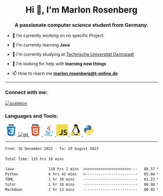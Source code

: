 <h1 align="center">Hi 👋, I'm Marlon Rosenberg</h1>
<h3 align="center">A passionate computer science student from Germany.</h3>

- 🔭 I’m currently working on no specific Project.

- 🌱 I’m currently learning **Java**

- 🏫 I'm currently studying at [Technische Universität Darmstadt](https://www.tu-darmstadt.de/)

- 🤝 I’m looking for help with **learning new things**

- 📫 How to reach me **marlon.rosenberg@t-online.de**

---

<h3 align="left">Connect with me:</h3>
<p align="left">
<a href="https://www.leetcode.com/sceleton" target="blank"><img align="center" src="https://raw.githubusercontent.com/rahuldkjain/github-profile-readme-generator/master/src/images/icons/Social/leet-code.svg" alt="sceleton" height="30" width="40" /></a>
</p>

<h3 align="left">Languages and Tools:</h3>
<p align="left"> <a href="https://www.w3schools.com/css/" target="_blank" rel="noreferrer"> <img src="https://raw.githubusercontent.com/devicons/devicon/master/icons/css3/css3-original-wordmark.svg" alt="css3" width="40" height="40"/> </a> <a href="https://git-scm.com/" target="_blank" rel="noreferrer"> <img src="https://www.vectorlogo.zone/logos/git-scm/git-scm-icon.svg" alt="git" width="40" height="40"/> </a> <a href="https://www.w3.org/html/" target="_blank" rel="noreferrer"> <img src="https://raw.githubusercontent.com/devicons/devicon/master/icons/html5/html5-original-wordmark.svg" alt="html5" width="40" height="40"/> </a> <a href="https://www.java.com" target="_blank" rel="noreferrer"> <img src="https://raw.githubusercontent.com/devicons/devicon/master/icons/java/java-original.svg" alt="java" width="40" height="40"/> </a> <a href="https://developer.mozilla.org/en-US/docs/Web/JavaScript" target="_blank" rel="noreferrer"> <img src="https://raw.githubusercontent.com/devicons/devicon/master/icons/javascript/javascript-original.svg" alt="javascript" width="40" height="40"/> </a> <a href="https://www.linux.org/" target="_blank" rel="noreferrer"> <img src="https://raw.githubusercontent.com/devicons/devicon/master/icons/linux/linux-original.svg" alt="linux" width="40" height="40"/> </a> <a href="https://www.python.org" target="_blank" rel="noreferrer"> <img src="https://raw.githubusercontent.com/devicons/devicon/master/icons/python/python-original.svg" alt="python" width="40" height="40"/> </a> </p>

---

<!--START_SECTION:waka-->

```txt
From: 16 December 2022 - To: 29 August 2023

Total Time: 133 hrs 16 mins

Java                118 hrs 2 mins  >>>>>>>>>>>>>>>>>>>>>>---   88.57 %
Python              6 hrs 43 mins   >------------------------   05.04 %
TOML                1 hr 38 mins    -------------------------   01.23 %
tutor               1 hr 18 mins    -------------------------   00.98 %
Markdown            1 hr 13 mins    -------------------------   00.92 %
```

<!--END_SECTION:waka-->
